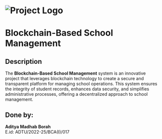 # ![Project Logo](/logo.png)  
# Blockchain-Based School Management

## Description

The **Blockchain-Based School Management** system is an innovative project that leverages blockchain technology to create a secure and transparent platform for managing school operations. This system ensures the integrity of student records, enhances data security, and simplifies administrative processes, offering a decentralized approach to school management.

## Done by:

**Aditya Madhab Borah**  
E.id: ADTU/2022-25/BCA(I)/017
